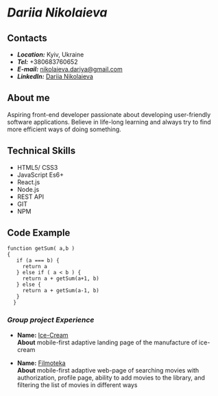 # ***Dariia Nikolaieva***

## **Contacts**
* ***Location:*** Kyiv, Ukraine
* ***Tel:*** +380683760652
* ***E-mail:*** nikolaieva.dariya@gmail.com
* ***LinkedIn:*** [Dariia Nikolaieva](https://www.linkedin.com/in/dariia-nikolaieva-a2075b9/)

## **About me**
Aspiring front-end developer passionate about developing user-friendly software applications. Believe in life-long learning and always try to find more efficient ways of doing something.

## **Technical Skills**
* HTML5/ CSS3
* JavaScript Es6+
* React.js
* Node.js
* REST API
* GIT
* NPM

## **Code Example**
```
function getSum( a,b )
{
   if (a === b) {
     return a
   } else if ( a < b ) {
     return a + getSum(a+1, b)
   } else {
     return a + getSum(a-1, b)
   }
  }
```

### ***Group project Experience***


* **Name:** [Ice-Cream](https://dariianikolaieva.github.io/iTeamChic-IceProject/)\
**About** mobile-first adaptive landing page of the manufacture of ice-cream

* **Name:** [Filmoteka](https://innapalchynska.github.io/Filmoteka/)\
**About** mobile-first adaptive web-page of searching movies with authorization, profile page, ability to add movies to the library, and filtering the list of movies in different ways
